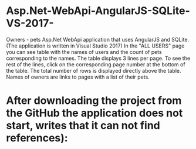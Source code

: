 # Asp.Net-WebApi-AngularJS-SQLite-VS-2017- 
Owners - pets Asp.Net WebApi application that uses AngularJS and SQLite. (The application is written in Visual Studio 2017)
In the "ALL USERS" page you can see table with the names of users and the count of pets corresponding to the names. The table displays 3 lines per page. To see the rest of the lines, click on the corresponding page number at the bottom of the table. The total number of rows is displayed directly above the table.
Names of owners are links to pages with a list of their pets.  
# After downloading the project from the GitHub the application does not start, writes that it can not find references):

